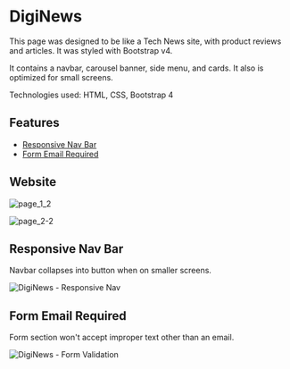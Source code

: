 # DigiNews

This page was designed to be like a Tech News site, with product reviews and articles. It was styled with Bootstrap v4. 

It contains a navbar, carousel banner, side menu, and cards. It also is optimized for small screens.

Technologies used: HTML, CSS, Bootstrap 4

## Features
- [Responsive Nav Bar](#Responsive-Nav-Bar)
- [Form Email Required](#Form-Email-Required) 


## Website 

![page_1_2](https://user-images.githubusercontent.com/98543446/167228543-3e8569af-a614-4319-bf44-68be01934bd8.png)

![page_2-2](https://user-images.githubusercontent.com/98543446/167228891-a2b405e9-f295-4169-b1d2-8c2992cf3f83.png)

## Responsive Nav Bar

Navbar collapses into button when on smaller screens.

![DigiNews - Responsive Nav](https://user-images.githubusercontent.com/98543446/167229066-cf5aa0c2-6663-4aa0-8cb0-1c9a8457f61f.gif)


## Form Email Required

Form section won't accept improper text other than an email.

![DigiNews - Form Validation](https://user-images.githubusercontent.com/98543446/167228917-264bdc52-fb5f-49f5-ad60-11d23d238aca.gif)
